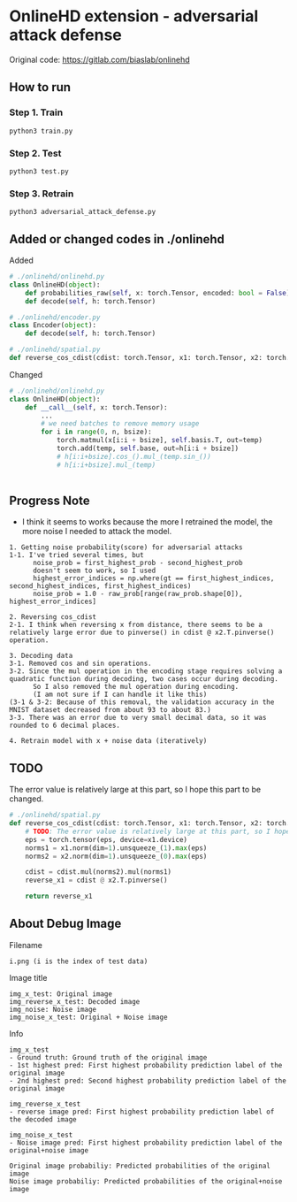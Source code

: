 # OnlineHD extension - adversarial attack defense
Original code: https://gitlab.com/biaslab/onlinehd

## How to run

### Step 1. Train
```
python3 train.py
```

### Step 2. Test
```
python3 test.py
```

### Step 3. Retrain
```
python3 adversarial_attack_defense.py
```

## Added or changed codes in ./onlinehd
Added
```python
# ./onlinehd/onlinehd.py
class OnlineHD(object):
    def probabilities_raw(self, x: torch.Tensor, encoded: bool = False)
    def decode(self, h: torch.Tensor)

# ./onlinehd/encoder.py
class Encoder(object):
    def decode(self, h: torch.Tensor)

# ./onlinehd/spatial.py
def reverse_cos_cdist(cdist: torch.Tensor, x1: torch.Tensor, x2: torch.Tensor, eps: float = 1e-8)
```
Changed
```python
# ./onlinehd/onlinehd.py
class OnlineHD(object):
    def __call__(self, x: torch.Tensor):
        ...
        # we need batches to remove memory usage
        for i in range(0, n, bsize):
            torch.matmul(x[i:i + bsize], self.basis.T, out=temp)
            torch.add(temp, self.base, out=h[i:i + bsize])
            # h[i:i+bsize].cos_().mul_(temp.sin_())
            # h[i:i+bsize].mul_(temp)
    
```

## Progress Note
- I think it seems to works because the more I retrained the model, the more noise I needed to attack the model.
```
1. Getting noise probability(score) for adversarial attacks
1-1. I've tried several times, but
      noise_prob = first_highest_prob - second_highest_prob
      doesn't seem to work, so I used
      highest_error_indices = np.where(gt == first_highest_indices, second_highest_indices, first_highest_indices)
      noise_prob = 1.0 - raw_prob[range(raw_prob.shape[0]), highest_error_indices]

2. Reversing cos_cdist
2-1. I think when reversing x from distance, there seems to be a relatively large error due to pinverse() in cdist @ x2.T.pinverse() operation.

3. Decoding data
3-1. Removed cos and sin operations.
3-2. Since the mul operation in the encoding stage requires solving a quadratic function during decoding, two cases occur during decoding.
      So I also removed the mul operation during encoding.
      (I am not sure if I can handle it like this)
(3-1 & 3-2: Because of this removal, the validation accuracy in the MNIST dataset decreased from about 93 to about 83.)
3-3. There was an error due to very small decimal data, so it was rounded to 6 decimal places.

4. Retrain model with x + noise data (iteratively)
```

## TODO
The error value is relatively large at this part, so I hope this part to be changed.
```python
# ./onlinehd/spatial.py
def reverse_cos_cdist(cdist: torch.Tensor, x1: torch.Tensor, x2: torch.Tensor, eps: float = 1e-8):
    # TODO: The error value is relatively large at this part, so I hope this part to be changed.
    eps = torch.tensor(eps, device=x1.device)
    norms1 = x1.norm(dim=1).unsqueeze_(1).max(eps)
    norms2 = x2.norm(dim=1).unsqueeze_(0).max(eps)

    cdist = cdist.mul(norms2).mul(norms1)
    reverse_x1 = cdist @ x2.T.pinverse()

    return reverse_x1
```

## About Debug Image
Filename
```
i.png (i is the index of test data)
```

Image title
```
img_x_test: Original image
img_reverse_x_test: Decoded image
img_noise: Noise image
img_noise_x_test: Original + Noise image
```

Info
```
img_x_test
- Ground truth: Ground truth of the original image
- 1st highest pred: First highest probability prediction label of the original image
- 2nd highest pred: Second highest probability prediction label of the original image

img_reverse_x_test
- reverse image pred: First highest probability prediction label of the decoded image

img_noise_x_test
- Noise image pred: First highest probability prediction label of the original+noise image

Original image probabiliy: Predicted probabilities of the original image
Noise image probabiliy: Predicted probabilities of the original+noise image
```

